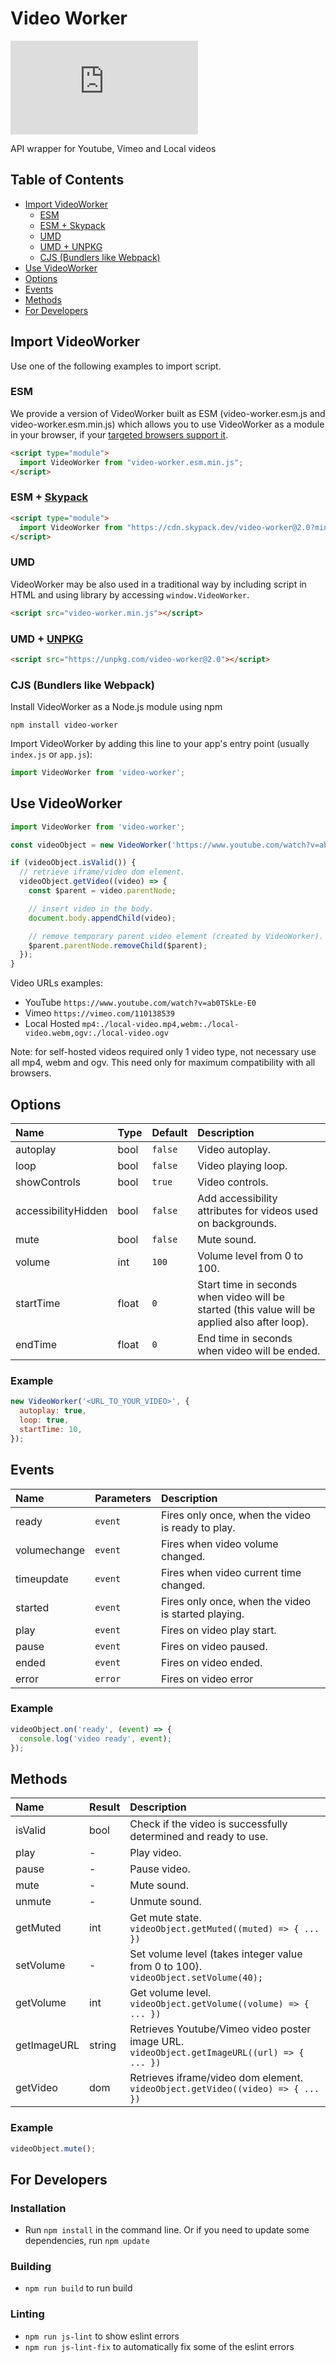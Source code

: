# Video Worker <!-- omit in toc -->

![video-worker.min.js](https://img.badgesize.io/nk-o/video-worker/master/dist/video-worker.min.js?compression=gzip)

API wrapper for Youtube, Vimeo and Local videos

## Table of Contents <!-- omit in toc -->

- [Import VideoWorker](#import-videoworker)
  - [ESM](#esm)
  - [ESM + Skypack](#esm--skypack)
  - [UMD](#umd)
  - [UMD + UNPKG](#umd--unpkg)
  - [CJS (Bundlers like Webpack)](#cjs-bundlers-like-webpack)
- [Use VideoWorker](#use-videoworker)
- [Options](#options)
- [Events](#events)
- [Methods](#methods)
- [For Developers](#for-developers)

## Import VideoWorker

Use one of the following examples to import script.

### ESM

We provide a version of VideoWorker built as ESM (video-worker.esm.js and video-worker.esm.min.js) which allows you to use VideoWorker as a module in your browser, if your [targeted browsers support it](https://caniuse.com/es6-module).

```html
<script type="module">
  import VideoWorker from "video-worker.esm.min.js";
</script>
```

### ESM + [Skypack](https://www.skypack.dev/)

```html
<script type="module">
  import VideoWorker from "https://cdn.skypack.dev/video-worker@2.0?min";
</script>
```

### UMD

VideoWorker may be also used in a traditional way by including script in HTML and using library by accessing `window.VideoWorker`.

```html
<script src="video-worker.min.js"></script>
```


### UMD + [UNPKG](https://unpkg.com/)

```html
<script src="https://unpkg.com/video-worker@2.0"></script>
```

### CJS (Bundlers like Webpack)

Install VideoWorker as a Node.js module using npm

```
npm install video-worker
```

Import VideoWorker by adding this line to your app's entry point (usually `index.js` or `app.js`):

```javascript
import VideoWorker from 'video-worker';
```

## Use VideoWorker

```javascript
import VideoWorker from 'video-worker';

const videoObject = new VideoWorker('https://www.youtube.com/watch?v=ab0TSkLe-E0');

if (videoObject.isValid()) {
  // retrieve iframe/video dom element.
  videoObject.getVideo((video) => {
    const $parent = video.parentNode;

    // insert video in the body.
    document.body.appendChild(video);

    // remove temporary parent video element (created by VideoWorker).
    $parent.parentNode.removeChild($parent);
  });
}
```

Video URLs examples:

* YouTube `https://www.youtube.com/watch?v=ab0TSkLe-E0`
* Vimeo `https://vimeo.com/110138539`
* Local Hosted `mp4:./local-video.mp4,webm:./local-video.webm,ogv:./local-video.ogv`

Note: for self-hosted videos required only 1 video type, not necessary use all mp4, webm and ogv. This need only for maximum compatibility with all browsers.

## Options

Name | Type | Default | Description
:--- | :--- | :------ | :----------
autoplay | bool | `false` | Video autoplay.
loop | bool | `false` | Video playing loop.
showControls | bool | `true` | Video controls.
accessibilityHidden | bool | `false` | Add accessibility attributes for videos used on backgrounds.
mute | bool | `false` | Mute sound.
volume | int | `100` | Volume level from 0 to 100.
startTime | float | `0` | Start time in seconds when video will be started (this value will be applied also after loop).
endTime | float | `0` | End time in seconds when video will be ended.

### Example <!-- omit in toc -->

```javascript
new VideoWorker('<URL_TO_YOUR_VIDEO>', {
  autoplay: true,
  loop: true,
  startTime: 10,
});
```

## Events

Name | Parameters | Description
:--- | :----- | :----------
ready | `event` | Fires only once, when the video is ready to play.
volumechange | `event` | Fires when video volume changed.
timeupdate | `event` | Fires when video current time changed.
started | `event` | Fires only once, when the video is started playing.
play | `event` | Fires on video play start.
pause | `event` | Fires on video paused.
ended | `event` | Fires on video ended.
error | `error` | Fires on video error

### Example <!-- omit in toc -->

```javascript
videoObject.on('ready', (event) => {
  console.log('video ready', event);
});
```

## Methods

Name | Result | Description
:--- | :----- | :----------
isValid | bool | Check if the video is successfully determined and ready to use.
play | - | Play video.
pause | - | Pause video.
mute | - | Mute sound.
unmute | - | Unmute sound.
getMuted | int | Get mute state. `videoObject.getMuted((muted) => { ... })`
setVolume | - | Set volume level (takes integer value from 0 to 100). `videoObject.setVolume(40);`
getVolume | int | Get volume level. `videoObject.getVolume((volume) => { ... })`
getImageURL | string | Retrieves Youtube/Vimeo video poster image URL. `videoObject.getImageURL((url) => { ... })`
getVideo | dom | Retrieves iframe/video dom element. `videoObject.getVideo((video) => { ... })`

### Example <!-- omit in toc -->

```javascript
videoObject.mute();
```

## For Developers

### Installation <!-- omit in toc -->

* Run `npm install` in the command line. Or if you need to update some dependencies, run `npm update`

### Building <!-- omit in toc -->

* `npm run build` to run build

### Linting <!-- omit in toc -->

* `npm run js-lint` to show eslint errors
* `npm run js-lint-fix` to automatically fix some of the eslint errors
